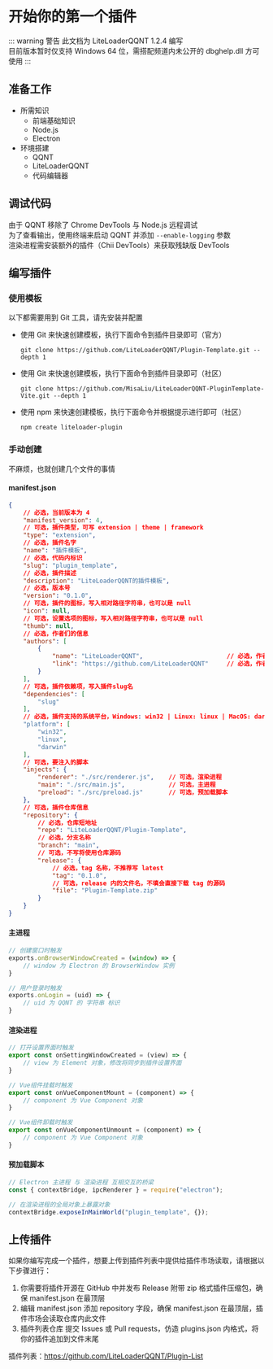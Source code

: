 # 开始你的第一个插件

::: warning 警告
此文档为 LiteLoaderQQNT 1.2.4 编写  
目前版本暂时仅支持 Windows 64 位，需搭配频道内未公开的 dbghelp.dll 方可使用
:::

## 准备工作

- 所需知识
  - 前端基础知识
  - Node.js
  - Electron
- 环境搭建
  - QQNT
  - LiteLoaderQQNT
  - 代码编辑器

## 调试代码

由于 QQNT 移除了 Chrome DevTools 与 Node.js 远程调试  
为了查看输出，使用终端来启动 QQNT 并添加 `--enable-logging` 参数  
渲染进程需安装额外的插件（Chii DevTools）来获取残缺版 DevTools

## 编写插件

### 使用模板

以下都需要用到 Git 工具，请先安装并配置

- 使用 Git 来快速创建模板，执行下面命令到插件目录即可（官方）

    ``` shell
    git clone https://github.com/LiteLoaderQQNT/Plugin-Template.git --depth 1
    ```

- 使用 Git 来快速创建模板，执行下面命令到插件目录即可（社区）

    ``` shell
    git clone https://github.com/MisaLiu/LiteLoaderQQNT-PluginTemplate-Vite.git --depth 1
    ```

- 使用 npm 来快速创建模板，执行下面命令并根据提示进行即可（社区）

    ```shell
    npm create liteloader-plugin
    ```

### 手动创建

不麻烦，也就创建几个文件的事情

#### manifest.json

``` json
{
    // 必选，当前版本为 4
    "manifest_version": 4,
    // 可选，插件类型，可写 extension | theme | framework
    "type": "extension",
    // 必选，插件名字
    "name": "插件模板",
    // 必选，代码内标识
    "slug": "plugin_template",
    // 必选，插件描述
    "description": "LiteLoaderQQNT的插件模板",
    // 必选，版本号
    "version": "0.1.0",
    // 可选，插件的图标，写入相对路径字符串，也可以是 null
    "icon": null,
    // 可选，设置选项的图标，写入相对路径字符串，也可以是 null
    "thumb": null,
    // 必选，作者们的信息
    "authors": [
        {
            "name": "LiteLoaderQQNT",                       // 必选，作者名字
            "link": "https://github.com/LiteLoaderQQNT"     // 必选，作者链接
        }
    ],
    // 可选，插件依赖项，写入插件slug名
    "dependencies": [
        "slug"
    ],
    // 必选，插件支持的系统平台，Windows: win32 | Linux: linux | MacOS: darwin
    "platform": [
        "win32",
        "linux",
        "darwin"
    ],
    // 可选，要注入的脚本
    "injects": {
        "renderer": "./src/renderer.js",    // 可选，渲染进程
        "main": "./src/main.js",            // 可选，主进程
        "preload": "./src/preload.js"       // 可选，预加载脚本
    },
    // 可选，插件仓库信息
    "repository": {
        // 必选，仓库短地址
        "repo": "LiteLoaderQQNT/Plugin-Template",
        // 必选，分支名称
        "branch": "main",
        // 可选，不写将使用仓库源码
        "release": {
            // 必选，tag 名称，不推荐写 latest
            "tag": "0.1.0",
            // 可选，release 内的文件名，不填会直接下载 tag 的源码
            "file": "Plugin-Template.zip"
        }
    }
}
```

#### 主进程

``` javascript
// 创建窗口时触发
exports.onBrowserWindowCreated = (window) => {
    // window 为 Electron 的 BrowserWindow 实例
}

// 用户登录时触发
exports.onLogin = (uid) => {
    // uid 为 QQNT 的 字符串 标识
}
```

#### 渲染进程

``` javascript
// 打开设置界面时触发
export const onSettingWindowCreated = (view) => {
    // view 为 Element 对象，修改将同步到插件设置界面
}

// Vue组件挂载时触发
export const onVueComponentMount = (component) => {
    // component 为 Vue Component 对象
}

// Vue组件卸载时触发
export const onVueComponentUnmount = (component) => {
    // component 为 Vue Component 对象
}
```

#### 预加载脚本

``` javascript
// Electron 主进程 与 渲染进程 互相交互的桥梁
const { contextBridge, ipcRenderer } = require("electron");

// 在渲染进程的全局对象上暴露对象
contextBridge.exposeInMainWorld("plugin_template", {});
```

## 上传插件

如果你编写完成一个插件，想要上传到插件列表中提供给插件市场读取，请根据以下步骤进行：

1. 你需要将插件开源在 GitHub 中并发布 Release 附带 zip 格式插件压缩包，确保 manifest.json 在最顶层
2. 编辑 manifest.json 添加 repository 字段，确保 manifest.json 在最顶层，插件市场会读取仓库内此文件
3. 插件列表仓库 提交 Issues 或 Pull requests，仿造 plugins.json 内格式，将你的插件追加到文件末尾

插件列表：<https://github.com/LiteLoaderQQNT/Plugin-List>
